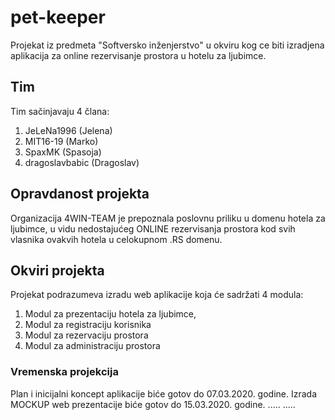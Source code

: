 # pet-keeper

Projekat iz predmeta  "Softversko inženjerstvo" u okviru kog ce biti izradjena aplikacija za online
rezervisanje prostora u hotelu za ljubimce.

## Tim

Tim sačinjavaju 4 člana:

1. JeLeNa1996 (Jelena)
2. MIT16-19 (Marko)
3. SpaxMK (Spasoja)
4. dragoslavbabic (Dragoslav)

## Opravdanost projekta

Organizacija 4WIN-TEAM je prepoznala poslovnu priliku u domenu hotela za ljubimce,
u vidu nedostajućeg ONLINE rezervisanja prostora kod svih vlasnika ovakvih hotela u 
celokupnom .RS domenu. 

## Okviri projekta

Projekat podrazumeva izradu web aplikacije koja će sadržati 4 modula:

1. Modul za prezentaciju hotela za ljubimce,
2. Modul za registraciju korisnika
3. Modul za rezervaciju prostora
4. Modul za administraciju prostora

### Vremenska projekcija

Plan i inicijalni koncept aplikacije biće gotov do 07.03.2020. godine.
Izrada MOCKUP web prezentacije biće gotov do 15.03.2020. godine.
 .....
 .....